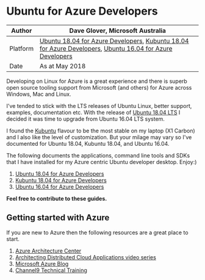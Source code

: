 # Ubuntu for Azure Developers

|Author|Dave Glover, Microsoft Australia|
|----|---|
|Platform| [Ubuntu 18.04 for Azure Developers](Ubuntu1804.md), [Kubuntu 18.04 for Azure Developers](Kubuntu1804.md), [Ubuntu 16.04 for Azure Developers](https://kubuntu.org/)|
|Date|As at May 2018|

Developing on Linux for Azure is a great experience and there is superb open source tooling support from Microsoft (and others) for Azure across Windows, Mac and Linux.

I've tended to stick with the LTS releases of Ubuntu Linux, better support, examples, documentation etc. With the release of [Ubuntu 18.04 LTS](https://www.ubuntu.com/desktop) I decided it was time to upgrade from Ubuntu 16.04 LTS system.

I found the [Kubuntu](https://kubuntu.org/) flavour to be the most stable on my laptop (X1 Carbon) and I also like the level of customization. But your milage may vary so I've documented for Ubuntu 18.04, Kubuntu 18.04, and Ubuntu 16.04.

The following documents the applications, command line tools and SDKs that I have installed for my Azure centric Ubuntu developer desktop. Enjoy:)

1. [Ubuntu 18.04 for Azure Developers](Ubuntu1804.md)
1. [Kubuntu 18.04 for Azure Developers](Kubuntu1804.md)
1. [Ubuntu 16.04 for Azure Developers](Ubuntu1604.md)

**Feel free to contribute to these guides.**

## Getting started with Azure

If you are new to Azure then the following resources are a great place to start.

1. [Azure Architecture Center](https://docs.microsoft.com/en-us/azure/architecture/)
2. [Architecting Distributed Cloud Applications video series](https://www.youtube.com/watch?v=xJMbkZvuVO0&list=PL9XzOCngAkqs0Q8ZRdafnSYExKQurZrBY)
3. [Microsoft Azure Blog](https://azure.microsoft.com/en-us/blog/)
4. [Channel9 Technical Training](https://channel9.msdn.com/)
